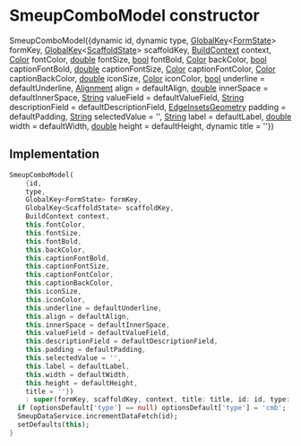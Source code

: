 


# SmeupComboModel constructor







SmeupComboModel({dynamic id, dynamic type, [GlobalKey](https://api.flutter.dev/flutter/widgets/GlobalKey-class.html)&lt;[FormState](https://api.flutter.dev/flutter/widgets/FormState-class.html)> formKey, [GlobalKey](https://api.flutter.dev/flutter/widgets/GlobalKey-class.html)&lt;[ScaffoldState](https://api.flutter.dev/flutter/material/ScaffoldState-class.html)> scaffoldKey, [BuildContext](https://api.flutter.dev/flutter/widgets/BuildContext-class.html) context, [Color](https://api.flutter.dev/flutter/dart-ui/Color-class.html) fontColor, [double](https://api.flutter.dev/flutter/dart-core/double-class.html) fontSize, [bool](https://api.flutter.dev/flutter/dart-core/bool-class.html) fontBold, [Color](https://api.flutter.dev/flutter/dart-ui/Color-class.html) backColor, [bool](https://api.flutter.dev/flutter/dart-core/bool-class.html) captionFontBold, [double](https://api.flutter.dev/flutter/dart-core/double-class.html) captionFontSize, [Color](https://api.flutter.dev/flutter/dart-ui/Color-class.html) captionFontColor, [Color](https://api.flutter.dev/flutter/dart-ui/Color-class.html) captionBackColor, [double](https://api.flutter.dev/flutter/dart-core/double-class.html) iconSize, [Color](https://api.flutter.dev/flutter/dart-ui/Color-class.html) iconColor, [bool](https://api.flutter.dev/flutter/dart-core/bool-class.html) underline = defaultUnderline, [Alignment](https://api.flutter.dev/flutter/painting/Alignment-class.html) align = defaultAlign, [double](https://api.flutter.dev/flutter/dart-core/double-class.html) innerSpace = defaultInnerSpace, [String](https://api.flutter.dev/flutter/dart-core/String-class.html) valueField = defaultValueField, [String](https://api.flutter.dev/flutter/dart-core/String-class.html) descriptionField = defaultDescriptionField, [EdgeInsetsGeometry](https://api.flutter.dev/flutter/painting/EdgeInsetsGeometry-class.html) padding = defaultPadding, [String](https://api.flutter.dev/flutter/dart-core/String-class.html) selectedValue = '', [String](https://api.flutter.dev/flutter/dart-core/String-class.html) label = defaultLabel, [double](https://api.flutter.dev/flutter/dart-core/double-class.html) width = defaultWidth, [double](https://api.flutter.dev/flutter/dart-core/double-class.html) height = defaultHeight, dynamic title = ''})





## Implementation

```dart
SmeupComboModel(
    {id,
    type,
    GlobalKey<FormState> formKey,
    GlobalKey<ScaffoldState> scaffoldKey,
    BuildContext context,
    this.fontColor,
    this.fontSize,
    this.fontBold,
    this.backColor,
    this.captionFontBold,
    this.captionFontSize,
    this.captionFontColor,
    this.captionBackColor,
    this.iconSize,
    this.iconColor,
    this.underline = defaultUnderline,
    this.align = defaultAlign,
    this.innerSpace = defaultInnerSpace,
    this.valueField = defaultValueField,
    this.descriptionField = defaultDescriptionField,
    this.padding = defaultPadding,
    this.selectedValue = '',
    this.label = defaultLabel,
    this.width = defaultWidth,
    this.height = defaultHeight,
    title = ''})
    : super(formKey, scaffoldKey, context, title: title, id: id, type: type) {
  if (optionsDefault['type'] == null) optionsDefault['type'] = 'cmb';
  SmeupDataService.incrementDataFetch(id);
  setDefaults(this);
}
```







